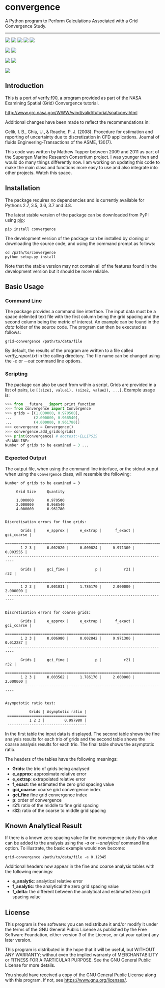 # convergence

A Python program to Perform Calculations Associated with a Grid Convergence
Study.

******

[![](https://img.shields.io/badge/python-2.7-blue.svg)](https://www.python.org/download/releases/2.7.0/) 
[![](https://img.shields.io/badge/python-3.5-blue.svg)](https://www.python.org/download/releases/3.5.0/) 
[![](https://img.shields.io/badge/python-3.6-blue.svg)](https://www.python.org/download/releases/3.6.0/) 
[![](https://img.shields.io/badge/python-3.7-blue.svg)](https://www.python.org/download/releases/3.7.0/) 
[![](https://img.shields.io/badge/python-3.8-blue.svg)](https://www.python.org/download/releases/3.8.0/) 

![](https://img.shields.io/badge/platform-linux-lightgrey.svg)
[![](https://img.shields.io/travis/Data-Only-Greater/convergence)](https://travis-ci.com/github/Data-Only-Greater/convergence)

![](https://img.shields.io/badge/platform-windows-lightgrey.svg)
[![](https://img.shields.io/appveyor/build/DataOnlyGreater/convergence)](https://ci.appveyor.com/project/DataOnlyGreater/convergence)

[![](https://img.shields.io/codecov/c/github/Data-Only-Greater/convergence)](https://codecov.io/gh/Data-Only-Greater/convergence)

## Introduction

This is a port of verify.f90, a program provided as part of the NASA Examining
Spatial (Grid) Convergence tutorial.

http://www.grc.nasa.gov/WWW/wind/valid/tutorial/spatconv.html

Additional changes have been made to reflect the recommendations in:

Celik, I. B., Ghia, U., & Roache, P. J. (2008). Procedure for estimation and
reporting of uncertainty due to discretization in CFD applications. Journal of
fluids Engineering-Transactions of the ASME, 130(7).

This code was written by Mathew Topper between 2009 and 2011 as part of the
Supergen Marine Research Consortium project. I was younger then and would
do many things differently now. I am working on updating this code to make
the main class and functions more easy to use and also integrate into other
projects. Watch this space.

## Installation

The package requires no dependencies and is currently available for Pythons 
2.7, 3.5, 3.6, 3.7 and 3.8.

The latest stable version of the package can be downloaded from PyPI using 
[pip](https://packaging.python.org/tutorials/installing-packages/):

```
pip install convergence
```

The development version of the package can be installed by cloning or 
downloading the source code, and using the command prompt as follows: 

```
cd /path/to/convergence
python setup.py install
```

Note that the stable version may not contain all of the features found in the
development version but it should be more reliable.

## Basic Usage

### Command Line

The package provides a command line interface. The input data must be a space 
delimited text file with the first column being the grid spacing and the second 
column being the metric of interest. An example can be found in the _data_ 
folder of the source code. The program can then be executed as follows: 

```
grid-convergence /path/to/data/file
```

By default, the results of the program are written to a file called 
_verify_report.txt_ in the calling directory. The file name can be changed
using the _-o_ or _--out_ command line options.

### Scripting

The package can also be used from within a script. Grids are provided in a 
list of pairs, i.e `[(size1, value1), (size2, value2), ...]`. Example usage
is:

```python
>>> from __future__ import print_function
>>> from convergence import Convergence
>>> grids = [(1.000000, 0.970500),
...          (2.000000, 0.968540),
...          (4.000000, 0.961780)]
>>> convergence = Convergence()
>>> convergence.add_grids(grids)
>>> print(convergence) # doctest:+ELLIPSIS
<BLANKLINE>
Number of grids to be examined = 3 ...

```

### Expected Output

The output file, when using the command line interface, or the stdout ouput 
when using the `Convergence` class, will resemble the following: 

    Number of grids to be examined = 3 

         Grid Size     Quantity 

         1.000000      0.970500 
         2.000000      0.968540 
         4.000000      0.961780 


    Discretisation errors for fine grids:

           Grids |     e_approx |     e_extrap |      f_exact |   gci_coarse | 
     =========================================================================
           1 2 3 |     0.002020 |     0.000824 |     0.971300 |     0.003555 | 
     -------------------------------------------------------------------------

           Grids |     gci_fine |            p |          r21 |          r32 | 
     =========================================================================
           1 2 3 |     0.001031 |     1.786170 |     2.000000 |     2.000000 | 
     -------------------------------------------------------------------------


    Discretisation errors for coarse grids:

           Grids |     e_approx |     e_extrap |      f_exact |   gci_coarse | 
     =========================================================================
           1 2 3 |     0.006980 |     0.002842 |     0.971300 |     0.012287 | 
     -------------------------------------------------------------------------

           Grids |     gci_fine |            p |          r21 |          r32 | 
     =========================================================================
           1 2 3 |     0.003562 |     1.786170 |     2.000000 |     2.000000 | 
     -------------------------------------------------------------------------


    Asympototic ratio test:

               Grids | Asymptotic ratio | 
     ====================================
               1 2 3 |         0.997980 | 
     ------------------------------------

In the first table the input data is displayed. The second table shows the
fine analysis results for each trio of grids and the second table shows the
coarse analysis results for each trio. The final table shows the asymptotic
ratio.

The headers of the tables have the following meanings:

+ **Grids**: the trio of grids being analysed
+ **e_approx**: approximate relative error
+ **e_extrap**: extrapolated relative error
+ **f_exact**: the estimated the zero grid spacing value
+ **gci_coarse**: coarse grid convergence index
+ **gci_fine** fine grid convergence index
+ **p**: order of convergence
+ **r21**: ratio of the middle to fine grid spacing
+ **r32**: ratio of the coarse to middle grid spacing

## Known Analytical Result

If there is a known zero spacing value for the convergence study this value
can be added to the analysis using the _-a_ or _--analytical_ command line
option. To illustrate, the basic example would now become:

```
grid-convergence /path/to/data/file -a 0.12345
```

Additional headers now appear in the fine and coarse analysis tables with the
following meanings:

+ **e_analytic**: analytical relative error
+ **f_analytic**: the analytical the zero grid spacing value
+ **f_delta**: the different between the analytical and estimated zero grid
               spacing value

## License

This program is free software: you can redistribute it and/or modify it under 
the terms of the GNU General Public License as published by the Free Software 
Foundation, either version 3 of the License, or (at your option) any later 
version. 

This program is distributed in the hope that it will be useful, but WITHOUT ANY 
WARRANTY; without even the implied warranty of MERCHANTABILITY or FITNESS FOR A 
PARTICULAR PURPOSE. See the GNU General Public License for more details. 

You should have received a copy of the GNU General Public License along with 
this program. If not, see <https://www.gnu.org/licenses/>. 

